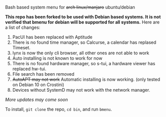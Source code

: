 Bash based system menu for ~~arch linux/manjaro~~ ubuntu/debian

**This repo has been forked to be used with Debian based systems. It is not verified that bmenu for debian will be supported for all systems.** Here are a list of changes:

1. PacUI has been replaced with Aptitude
2. There is no found time manager, so Calcurse, a calendar has replased Timeset.
3. lynx is now the only cli browser, all other ones are not able to work
4. Auto installing is not known to work for now
5. There is no found hardware manager, so s-tui, a hardware viewer has replaced hw-tui.
6. File search has been removed
7. ~~AutoAPT may not work~~ Automatic installing is now working. (only tested on Debian 10 on Crostini)
8. Devices without SystemD may not work with the network manager.


*More updates may come soon*

To install, ```git clone``` the repo, ```cd bin```, and run ```bmenu```.
